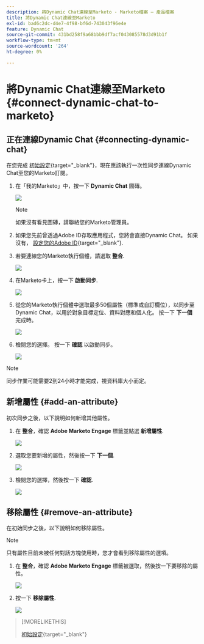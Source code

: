 ```yaml
---
description: 將Dynamic Chat連線至Marketo - Marketo檔案 — 產品檔案
title: 將Dynamic Chat連線至Marketo
exl-id: bad6c2dc-d4e7-4f98-bf6d-743043f96e4e
feature: Dynamic Chat
source-git-commit: 431bd258f9a68bbb9df7acf043085578d3d91b1f
workflow-type: tm+mt
source-wordcount: '264'
ht-degree: 0%

---
```


# 將Dynamic Chat連線至Marketo {#connect-dynamic-chat-to-marketo}

## 正在連線Dynamic Chat {#connecting-dynamic-chat}

在您完成 [初始設定](/help/marketo/product-docs/demand-generation/dynamic-chat/initial-setup.md){target="_blank"}，現在應該執行一次性同步連線Dynamic Chat至您的Marketo訂閱。

1. 在「我的Marketo」中，按一下 **Dynamic Chat** 圖磚。

   ![](assets/connect-dynamic-chat-to-marketo-1.png)

   >[!NOTE]
   >
   >如果沒有看見圖磚，請聯絡您的Marketo管理員。

1. 如果您先前曾透過Adobe ID存取應用程式，您將會直接Dynamic Chat。 如果沒有， [設定您的Adobe ID](https://helpx.adobe.com/manage-account/using/create-update-adobe-id.html){target="_blank"}.

1. 若要連線您的Marketo執行個體，請選取 **整合**.

   ![](assets/connect-dynamic-chat-to-marketo-2.png)

1. 在Marketo卡上，按一下 **啟動同步**.

   ![](assets/connect-dynamic-chat-to-marketo-3.png)

1. 從您的Marketo執行個體中選取最多50個屬性（標準或自訂欄位），以同步至Dynamic Chat，以用於對象目標定位、資料對應和個人化。 按一下 **下一個** 完成時。

   ![](assets/connect-dynamic-chat-to-marketo-4.png)

1. 檢閱您的選擇。 按一下 **確認** 以啟動同步。

   ![](assets/connect-dynamic-chat-to-marketo-5.png)

>[!NOTE]
>
>同步作業可能需要2到24小時才能完成，視資料庫大小而定。

## 新增屬性 {#add-an-attribute}

初次同步之後，以下說明如何新增其他屬性。

1. 在 **整合**，確認 **Adobe Marketo Engage** 標籤並點選 **新增屬性**.

   ![](assets/connect-dynamic-chat-to-marketo-6.png)

1. 選取您要新增的屬性，然後按一下 **下一個**.

   ![](assets/connect-dynamic-chat-to-marketo-7.png)

1. 檢閱您的選擇，然後按一下 **確認**.

   ![](assets/connect-dynamic-chat-to-marketo-8.png)

## 移除屬性 {#remove-an-attribute}

在初始同步之後，以下說明如何移除屬性。

>[!NOTE]
>
>只有屬性目前未被任何對話方塊使用時，您才會看到移除屬性的選項。

1. 在 **整合**，確認 **Adobe Marketo Engage** 標籤被選取，然後按一下要移除的屬性。

   ![](assets/connect-dynamic-chat-to-marketo-9.png)

1. 按一下 **移除屬性**.

   ![](assets/connect-dynamic-chat-to-marketo-10.png)

>[!MORELIKETHIS]
>
>[初始設定](/help/marketo/product-docs/demand-generation/dynamic-chat/initial-setup.md){target="_blank"}
